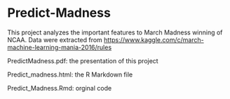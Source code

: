 # Predict-Madness
This project analyzes the important features to March Madness winning of NCAA. Data were extracted from https://www.kaggle.com/c/march-machine-learning-mania-2016/rules

PredictMadness.pdf: the presentation of this project

Predict_madness.html: the R Markdown file

Predict_Madness.Rmd: orginal code
